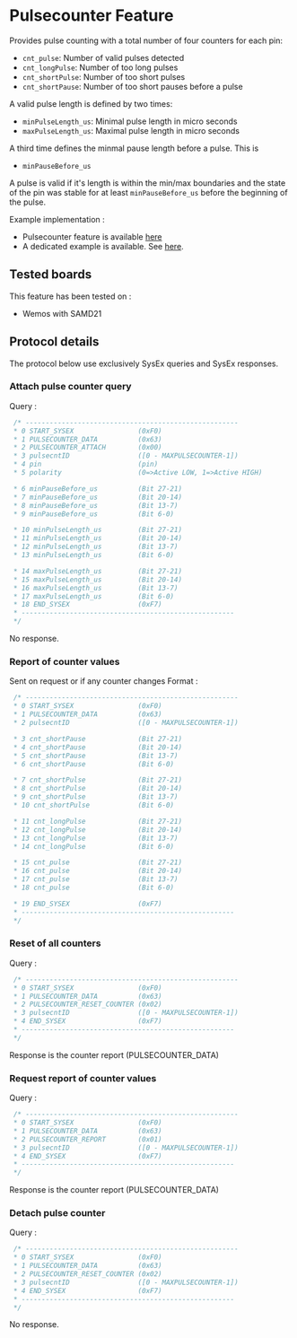 # Pulsecounter Feature

Provides pulse counting with a total number of four counters for each pin:
* `cnt_pulse`: Number of valid pulses detected
* `cnt_longPulse`: Number of too long pulses
* `cnt_shortPulse`: Number of too short pulses
* `cnt_shortPause`: Number of too short pauses before a pulse

A valid pulse length is defined by two times:
* `minPulseLength_us`: Minimal pulse length in micro seconds
* `maxPulseLength_us`: Maximal pulse length in micro seconds

A third time defines the minmal pause length before a pulse. This is
* `minPauseBefore_us`

A pulse is valid if it's length is within the min/max boundaries and the state of the pin was stable for at least `minPauseBefore_us` before the beginning of the pulse.

Example implementation : 
 * Pulsecounter feature is available [here](https://github.com/tedeler/FirmataPulseCounter) 
 * A dedicated example is available. See [here](https://github.com/tedeler/FirmataPulseCounter/blob/master/example/main.cpp). 

## Tested boards
This feature has been tested on :
 * Wemos with SAMD21

## Protocol details
The protocol below use exclusively SysEx queries and SysEx responses.

### Attach pulse counter query
Query :
```c
 /* -----------------------------------------------------
 * 0 START_SYSEX                (0xF0)
 * 1 PULSECOUNTER_DATA          (0x63)
 * 2 PULSECOUNTER_ATTACH        (0x00)
 * 3 pulsecntID                 ([0 - MAXPULSECOUNTER-1])
 * 4 pin                        (pin) 
 * 5 polarity                   (0=>Active LOW, 1=>Active HIGH)

 * 6 minPauseBefore_us          (Bit 27-21)
 * 7 minPauseBefore_us          (Bit 20-14)
 * 8 minPauseBefore_us          (Bit 13-7)
 * 9 minPauseBefore_us          (Bit 6-0)

 * 10 minPulseLength_us         (Bit 27-21)
 * 11 minPulseLength_us         (Bit 20-14)
 * 12 minPulseLength_us         (Bit 13-7)
 * 13 minPulseLength_us         (Bit 6-0)

 * 14 maxPulseLength_us         (Bit 27-21)
 * 15 maxPulseLength_us         (Bit 20-14)
 * 16 maxPulseLength_us         (Bit 13-7)
 * 17 maxPulseLength_us         (Bit 6-0)
 * 18 END_SYSEX                 (0xF7)
 * -----------------------------------------------------
 */
```
No response.

### Report of counter values 
Sent on request or if any counter changes
Format :
```c
 /* -----------------------------------------------------
 * 0 START_SYSEX                (0xF0)
 * 1 PULSECOUNTER_DATA          (0x63)
 * 2 pulsecntID                 ([0 - MAXPULSECOUNTER-1])

 * 3 cnt_shortPause             (Bit 27-21)
 * 4 cnt_shortPause             (Bit 20-14)
 * 5 cnt_shortPause             (Bit 13-7)
 * 6 cnt_shortPause             (Bit 6-0)

 * 7 cnt_shortPulse             (Bit 27-21)
 * 8 cnt_shortPulse             (Bit 20-14)
 * 9 cnt_shortPulse             (Bit 13-7)
 * 10 cnt_shortPulse            (Bit 6-0)

 * 11 cnt_longPulse             (Bit 27-21)
 * 12 cnt_longPulse             (Bit 20-14)
 * 13 cnt_longPulse             (Bit 13-7)
 * 14 cnt_longPulse             (Bit 6-0)

 * 15 cnt_pulse                 (Bit 27-21)
 * 16 cnt_pulse                 (Bit 20-14)
 * 17 cnt_pulse                 (Bit 13-7)
 * 18 cnt_pulse                 (Bit 6-0)

 * 19 END_SYSEX                 (0xF7)
 * -----------------------------------------------------
 */
```


### Reset of all counters
Query :
```c
 /* -----------------------------------------------------
 * 0 START_SYSEX                (0xF0)
 * 1 PULSECOUNTER_DATA          (0x63)
 * 2 PULSECOUNTER_RESET_COUNTER (0x02)
 * 3 pulsecntID                 ([0 - MAXPULSECOUNTER-1])
 * 4 END_SYSEX                  (0xF7)
 * -----------------------------------------------------
 */
```
Response is the counter report (PULSECOUNTER_DATA)

### Request report of counter values
Query :
```c
 /* -----------------------------------------------------
 * 0 START_SYSEX                (0xF0)
 * 1 PULSECOUNTER_DATA          (0x63)
 * 2 PULSECOUNTER_REPORT        (0x01)
 * 3 pulsecntID                 ([0 - MAXPULSECOUNTER-1])
 * 4 END_SYSEX                  (0xF7)
 * -----------------------------------------------------
 */
```
Response is the counter report (PULSECOUNTER_DATA)

### Detach pulse counter
Query :
```c
 /* -----------------------------------------------------
 * 0 START_SYSEX                (0xF0)
 * 1 PULSECOUNTER_DATA          (0x63)
 * 2 PULSECOUNTER_RESET_COUNTER (0x02)
 * 3 pulsecntID                 ([0 - MAXPULSECOUNTER-1])
 * 4 END_SYSEX                  (0xF7)
 * -----------------------------------------------------
 */
```
No response.
